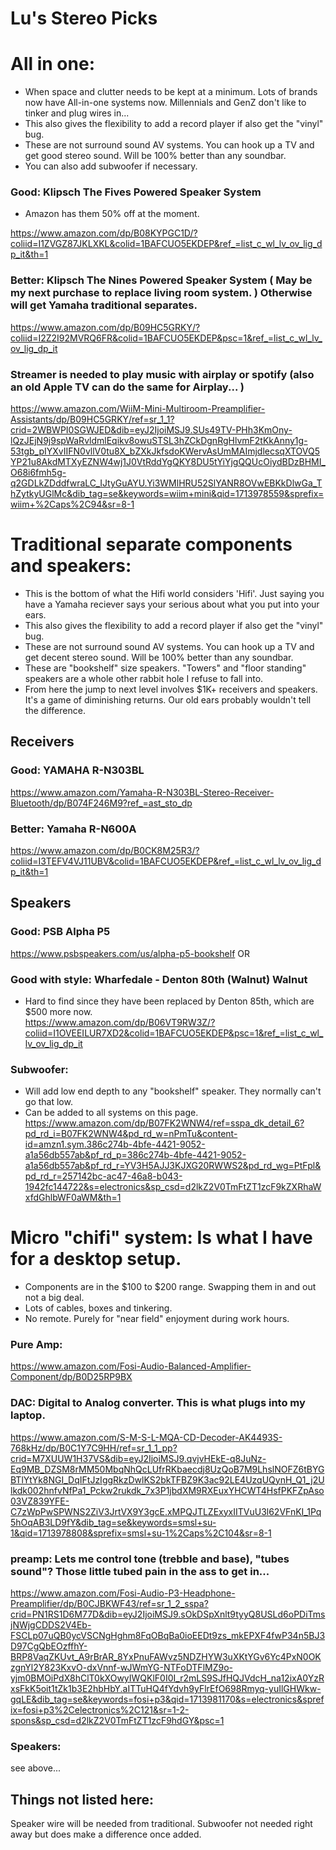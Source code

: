 # Lu's Stereo Picks

# All in one:
* When space and clutter needs to be kept at a minimum. Lots of brands now have All-in-one systems now. Millennials and GenZ don't like to tinker and plug wires in...
* This also gives the flexibility to add a record player if also get the "vinyl" bug.
* These are not surround sound AV systems. You can hook up a TV and get good stereo sound. Will be 100% better than any soundbar.
* You can also add subwoofer if necessary.

### Good: Klipsch The Fives Powered Speaker System 
* Amazon has them 50% off at the moment.

https://www.amazon.com/dp/B08KYPGC1D/?coliid=I1ZVGZ87JKLXKL&colid=1BAFCUO5EKDEP&ref_=list_c_wl_lv_ov_lig_dp_it&th=1

### Better: Klipsch The Nines Powered Speaker System ( May be my next purchase to replace living room system. ) Otherwise will get Yamaha traditional separates.
https://www.amazon.com/dp/B09HC5GRKY/?coliid=I2Z2I92MVRQ6FR&colid=1BAFCUO5EKDEP&psc=1&ref_=list_c_wl_lv_ov_lig_dp_it

### Streamer is needed to play music with airplay or spotify (also an old Apple TV can do the same for Airplay... )
https://www.amazon.com/WiiM-Mini-Multiroom-Preamplifier-Assistants/dp/B09HC5GRKY/ref=sr_1_1?crid=2WBWPI0SGWJED&dib=eyJ2IjoiMSJ9.SUs49TV-PHh3KmOny-lQzJEjN9j9spWaRvldmlEqikv8owuSTSL3hZCkDgnRgHlvmF2tKkAnny1g-53tgb_pIYXvIIFN0vllV0tu8X_bZXkJkfsdoKWervAsUmMAImjdlecsqXTOVQ5YP21u8AkdMTXyEZNW4wj1J0VtRddYgQKY8DU5tYiYjgQQUcOiydBDzBHMI_O68i6fmh5g-q2GDLkZDddfwraLC_IJtyGuAYU.Yi3WMlHRU52SlYANR8OVwEBKkDlwGa_ThZytkyUGlMc&dib_tag=se&keywords=wiim+mini&qid=1713978559&sprefix=wiim+%2Caps%2C94&sr=8-1


# Traditional separate components and speakers:
* This is the bottom of what the Hifi world considers 'Hifi'. Just saying you have a Yamaha reciever says your serious about what you put into your ears.
* This also gives the flexibility to add a record player if also get the "vinyl" bug.
* These are not surround sound AV systems. You can hook up a TV and get decent stereo sound. Will be 100% better than any soundbar.
* These are "bookshelf" size speakers. "Towers" and "floor standing" speakers are a whole other rabbit hole I refuse to fall into.
* From here the jump to next level involves $1K+ receivers and speakers. It's a game of diminishing returns. Our old ears probably wouldn't tell the difference.

## Receivers
### Good: YAMAHA R-N303BL
https://www.amazon.com/Yamaha-R-N303BL-Stereo-Receiver-Bluetooth/dp/B074F246M9?ref_=ast_sto_dp
### Better: Yamaha R-N600A
https://www.amazon.com/dp/B0CK8M25R3/?coliid=I3TEFV4VJ11UBV&colid=1BAFCUO5EKDEP&ref_=list_c_wl_lv_ov_lig_dp_it&th=1

## Speakers
### Good: PSB Alpha P5 
https://www.psbspeakers.com/us/alpha-p5-bookshelf
OR
### Good with style: Wharfedale - Denton 80th (Walnut) Walnut 
* Hard to find since they have been replaced by Denton 85th, which are $500 more now.  
https://www.amazon.com/dp/B06VT9RW3Z/?coliid=I1OVEEILUR7XD2&colid=1BAFCUO5EKDEP&psc=1&ref_=list_c_wl_lv_ov_lig_dp_it


### Subwoofer:
* Will add low end depth to any "bookshelf" speaker. They normally can't go that low. 
* Can be added to all systems on this page.
https://www.amazon.com/dp/B07FK2WNW4/ref=sspa_dk_detail_6?pd_rd_i=B07FK2WNW4&pd_rd_w=nPmTu&content-id=amzn1.sym.386c274b-4bfe-4421-9052-a1a56db557ab&pf_rd_p=386c274b-4bfe-4421-9052-a1a56db557ab&pf_rd_r=YV3H5AJJ3KJXG20RWWS2&pd_rd_wg=PtFpl&pd_rd_r=257142bc-ac47-46a8-b043-1942fc144722&s=electronics&sp_csd=d2lkZ2V0TmFtZT1zcF9kZXRhaWxfdGhlbWF0aWM&th=1



# Micro "chifi" system: Is what I have for a desktop setup.
* Components are in the $100 to $200 range. Swapping them in and out not a big deal. 
* Lots of cables, boxes and tinkering. 
* No remote. Purely for "near field" enjoyment during work hours. 

### Pure Amp:
https://www.amazon.com/Fosi-Audio-Balanced-Amplifier-Component/dp/B0D25RP9BX
### DAC: Digital to Analog converter. This is what plugs into my laptop.
https://www.amazon.com/S-M-S-L-MQA-CD-Decoder-AK4493S-768kHz/dp/B0C1Y7C9HH/ref=sr_1_1_pp?crid=M7XUUW1H37VS&dib=eyJ2IjoiMSJ9.qvjvHEkE-q8JuNz-Eq9MB_DZSM8rMM50MbqNhQcLUfrRKbaecdj8UzQoB7M9LhslNOFZ6tBYGBTlYtYk8NGI_DqIFtJzIggRkzDwlKS2bkTFBZ9K3ac92LE4UzqUQynH_Q1_j2Ulkdk002hnfvNfPa1_Pckw2rukdk_7x3P1jbdXM9RXEuxYHCWT4HsfPKFZpAso03VZ839YFE-C7zWpPwSPWNS2ZiV3JrtVX9Y3gcE.xMPQJTLZExyxIITVuU3l62VFnKI_1Pq5hOqAB3LD9fY&dib_tag=se&keywords=smsl+su-1&qid=1713978808&sprefix=smsl+su-1%2Caps%2C104&sr=8-1
### preamp: Lets me control tone (trebble and base), "tubes sound"? Those little tubed pain in the ass to get in...
https://www.amazon.com/Fosi-Audio-P3-Headphone-Preamplifier/dp/B0CJBKWF43/ref=sr_1_2_sspa?crid=PN1RS1D6M77D&dib=eyJ2IjoiMSJ9.sOkDSpXnlt9tyyQ8USLd6oPDiTmsjNWjgCDDS2V4Eb-FSCLp07uQB0ycVSCNgHghm8FqOBqBa0ioEEDt9zs_mkEPXF4fwP34n5BJ3D97CgQbEOzffhY-BRP8VaqZKUvt_A9rBrAR_8YxPnuFAWvz5NDZHYW3uXKtYGv6Yc4PxN0OKzgnYl2Y823KxvO-dxVnnf-wJWmYG-NTFoDTFlMZ9o-yjm0BMOiPdX8hClT0kXOwyIWQKlF0I0I_r2mLS9SJfHQJVdcH_na12ixA0YzRxsFkK5oit1tZk1b3E2hbHbY.aITTuHQ4fYdvh9yFlrEfO698Rmyq-yuIlGHWkw-gqLE&dib_tag=se&keywords=fosi+p3&qid=1713981170&s=electronics&sprefix=fosi+p3%2Celectronics%2C121&sr=1-2-spons&sp_csd=d2lkZ2V0TmFtZT1zcF9hdGY&psc=1
### Speakers:
see above...



## Things not listed here:
Speaker wire will be needed from traditional.
Subwoofer not needed right away but does make a difference once added.
